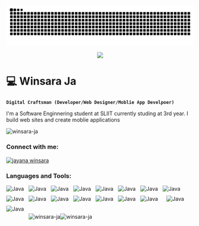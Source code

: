 <div align="center">
    
![header](https://github.com/s-shemmee/s-shemmee/blob/output/github-contribution-grid-snake-dark.svg)

</div>

<p align="center">
<img src = "https://user-images.githubusercontent.com/59575502/127335491-fdba1874-e943-4d3c-ab8c-678ffe22f8b8.png"/>
</p>

# 💻 Winsara Ja

**`Digital Craftsman (Developer/Web Designer/Moblie App Develpoer)`**

I'm a Software Enginnering student at SLIIT currently studing at 3rd year. I build web sites and create moblie applications

<p align="left"> <img src="https://komarev.com/ghpvc/?username=winsara-ja&label=Profile%20views&color=0e75b6&style=flat" alt="winsara-ja" /> </p>

<h3 align="left">Connect with me:</h3>
<p align="left">
<a href="https://linkedin.com/in/jayana winsara" target="blank"><img align="center" src="https://raw.githubusercontent.com/rahuldkjain/github-profile-readme-generator/master/src/images/icons/Social/linked-in-alt.svg" alt="jayana winsara" height="30" width="40" /></a>
</p>

<h3 align="left">Languages and Tools:</h3>
<img align="left" alt="Java" width="50px" style="padding-right:10px; margin-bottom:10px" src="https://cdn.jsdelivr.net/gh/devicons/devicon@latest/icons/html5/html5-original.svg" />
<img align="left" alt="Java" width="50px" style="padding-right:10px; margin-bottom:10px" src="https://cdn.jsdelivr.net/gh/devicons/devicon@latest/icons/css3/css3-original.svg" />
<img align="left" alt="Java" width="50px" style="padding-right:10px; margin-bottom:10px" src="https://cdn.jsdelivr.net/gh/devicons/devicon@latest/icons/javascript/javascript-original.svg" />
<img align="left" alt="Java" width="50px" style="padding-right:10px; margin-bottom:10px" src="https://cdn.jsdelivr.net/gh/devicons/devicon@latest/icons/tailwindcss/tailwindcss-original.svg" />
<img align="left" alt="Java" width="50px" style="padding-right:10px; margin-bottom:10px" src="https://cdn.jsdelivr.net/gh/devicons/devicon@latest/icons/bootstrap/bootstrap-original.svg" />
<img align="left" alt="Java" width="50px" style="padding-right:10px; margin-bottom:10px" src="https://cdn.jsdelivr.net/gh/devicons/devicon@latest/icons/cplusplus/cplusplus-original.svg" />
<img align="left" alt="Java" width="50px" style="padding-right:10px; margin-bottom:10px" src="https://cdn.jsdelivr.net/gh/devicons/devicon@latest/icons/react/react-original.svg" />
<img align="left" alt="Java" width="50px" style="padding-right:10px; margin-bottom:10px" src="https://cdn.jsdelivr.net/gh/devicons/devicon@latest/icons/nodejs/nodejs-original-wordmark.svg" />
<img align="left" alt="Java" width="50px" style="padding-right:10px; margin-bottom:10px" src="https://cdn.jsdelivr.net/gh/devicons/devicon/icons/java/java-original.svg"/>
<img align="left" alt="Java" width="50px" style="padding-right:10px; margin-bottom:10px" src="https://cdn.jsdelivr.net/gh/devicons/devicon@latest/icons/php/php-original.svg" />
<img align="left" alt="Java" width="50px" style="padding-right:10px; margin-bottom:10px" src="https://cdn.jsdelivr.net/gh/devicons/devicon@latest/icons/git/git-original.svg" />
<img align="left" alt="Java" width="50px" style="padding-right:10px; margin-bottom:10px" src="https://cdn.jsdelivr.net/gh/devicons/devicon@latest/icons/figma/figma-original.svg" />
<img align="left" alt="Java" width="50px" style="padding-right:10px; margin-bottom:10px" src="https://cdn.jsdelivr.net/gh/devicons/devicon@latest/icons/firebase/firebase-original.svg" />
<img align="left" alt="Java" width="50px" style="padding-right:10px; margin-bottom:10px" src="https://cdn.jsdelivr.net/gh/devicons/devicon@latest/icons/homebrew/homebrew-original.svg" />
<img align="left" alt="Java" width="60px" style="padding-right:10px; margin-bottom:10px" src="https://cdn.jsdelivr.net/gh/devicons/devicon@latest/icons/oracle/oracle-original.svg" />
<img align="left" alt="Java" width="60px" style="padding-right:10px; margin-bottom:10px" src="https://cdn.jsdelivr.net/gh/devicons/devicon@latest/icons/mysql/mysql-original-wordmark.svg" />
<img align="left" alt="Java" width="50px" style="padding-right:10px; margin-bottom:10px" src="https://cdn.jsdelivr.net/gh/devicons/devicon@latest/icons/mongodb/mongodb-original.svg" />

<div style="width:100%; height:30px"></div>

<p>&nbsp;<div style="width:100% margin-bottom:20px"><img align="left" src="https://github-readme-stats.vercel.app/api?username=winsara-ja&theme=algolia&show_icons=true&locale=en" alt="winsara-ja" /></div></p>
<p><img align="left" src="https://github-readme-streak-stats.herokuapp.com/?user=winsara-ja&" alt="winsara-ja" /></p>
<br>


